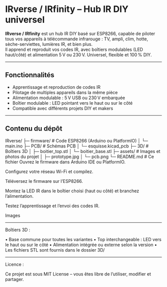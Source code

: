 # IRverse / IRfinity – Hub IR DIY universel

**IRverse / IRfinity** est un hub IR DIY basé sur ESP8266, capable de piloter tous vos appareils à télécommande infrarouge : TV, ampli, clim, hotte, sèche-serviettes, lumières IR, et bien plus.  
Il apprend et reproduit vos codes IR, avec boîtiers modulables (LED haut/côté) et alimentation 5 V ou 230 V. Universel, flexible et 100 % DIY.

---

## Fonctionnalités
- Apprentissage et reproduction de codes IR
- Pilotage de multiples appareils dans la même pièce
- Alimentation modulable : 5 V USB ou 230 V embarquée
- Boîtier modulable : LED pointant vers le haut ou sur le côté
- Compatible avec différents projets DIY et makers

---

## Contenu du dépôt
IRverse/
├─ firmware/ # Code ESP8266 (Arduino ou PlatformIO)
│ └─ main.ino
├─ PCB/ # Schémas PCB
│ └─ esquisse.kicad_pcb
├─ 3D/ # Boîtiers 3D
│ ├─ boitier_top.stl
│ └─ boitier_base.stl
├─ assets/ # Images et photos du projet
│ ├─ prototype.jpg
│ └─ pcb.png
└─ README.md # Ce fichier
Ouvrez le firmware dans Arduino IDE ou PlatformIO.

Configurez votre réseau Wi-Fi et compilez.

Téléversez le firmware sur l’ESP8266.

Montez la LED IR dans le boîtier choisi (haut ou côté) et branchez l’alimentation.

Testez l’apprentissage et l’envoi des codes IR.

Images


__________________________________________________________________________________

Boîtiers 3D :

• Base commune pour toutes les variantes
• Top interchangeable : LED vers le haut ou sur le côté
• Alimentation intégrée ou externe selon la version
• Les fichiers STL sont fournis dans le dossier 3D/


__________________________________________________________________________________

Licence :

Ce projet est sous MIT License – vous êtes libre de l’utiliser, modifier et partager.

